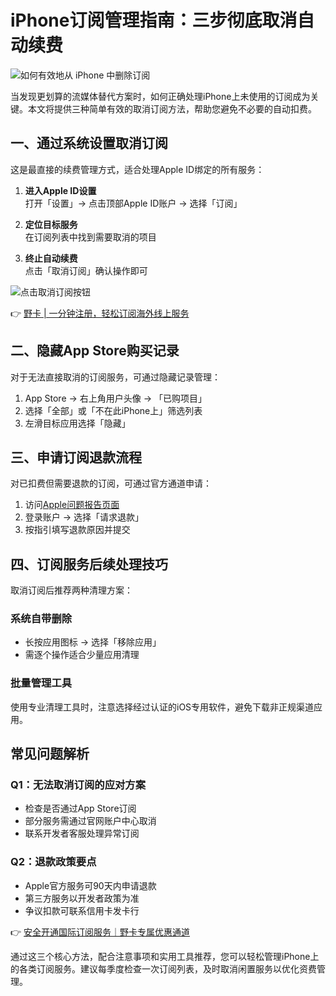 # iPhone订阅管理指南：三步彻底取消自动续费

![如何有效地从 iPhone 中删除订阅](https://bbtdd.com/wp-content/uploads/img/202402796030.webp)

当发现更划算的流媒体替代方案时，如何正确处理iPhone上未使用的订阅成为关键。本文将提供三种简单有效的取消订阅方法，帮助您避免不必要的自动扣费。

## 一、通过系统设置取消订阅
这是最直接的续费管理方式，适合处理Apple ID绑定的所有服务：

1. **进入Apple ID设置**  
   打开「设置」→ 点击顶部Apple ID账户 → 选择「订阅」

2. **定位目标服务**  
   在订阅列表中找到需要取消的项目

3. **终止自动续费**  
   点击「取消订阅」确认操作即可

![点击取消订阅按钮](https://bbtdd.com/wp-content/uploads/img/9113069488007642.webp)

👉 [野卡 | 一分钟注册，轻松订阅海外线上服务](https://bbtdd.com/yeka)

## 二、隐藏App Store购买记录
对于无法直接取消的订阅服务，可通过隐藏记录管理：

1. App Store → 右上角用户头像 → 「已购项目」
2. 选择「全部」或「不在此iPhone上」筛选列表
3. 左滑目标应用选择「隐藏」

## 三、申请订阅退款流程
对已扣费但需要退款的订阅，可通过官方通道申请：

1. 访问[Apple问题报告页面](https://reportaproblem.apple.com/)
2. 登录账户 → 选择「请求退款」
3. 按指引填写退款原因并提交

## 四、订阅服务后续处理技巧
取消订阅后推荐两种清理方案：

### 系统自带删除
- 长按应用图标 → 选择「移除应用」
- 需逐个操作适合少量应用清理

### 批量管理工具
使用专业清理工具时，注意选择经过认证的iOS专用软件，避免下载非正规渠道应用。

## 常见问题解析

### Q1：无法取消订阅的应对方案
- 检查是否通过App Store订阅
- 部分服务需通过官网账户中心取消
- 联系开发者客服处理异常订阅

### Q2：退款政策要点
- Apple官方服务可90天内申请退款
- 第三方服务以开发者政策为准
- 争议扣款可联系信用卡发卡行

👉 [安全开通国际订阅服务｜野卡专属优惠通道](https://bbtdd.com/yeka)

通过这三个核心方法，配合注意事项和实用工具推荐，您可以轻松管理iPhone上的各类订阅服务。建议每季度检查一次订阅列表，及时取消闲置服务以优化资费管理。
